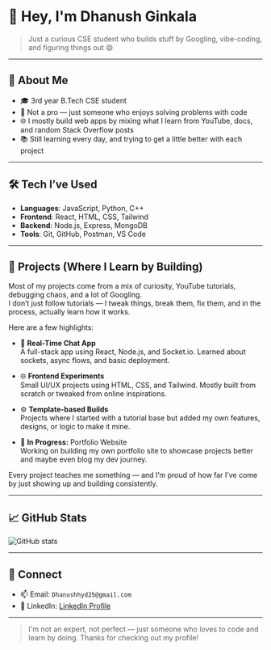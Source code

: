 # 👋 Hey, I'm Dhanush Ginkala

> Just a curious CSE student who builds stuff by Googling, vibe-coding, and figuring things out 😄

---

## 🧠 About Me
- 🎓 3rd year B.Tech CSE student  
- 🧩 Not a pro — just someone who enjoys solving problems with code  
- 🌐 I mostly build web apps by mixing what I learn from YouTube, docs, and random Stack Overflow posts  
- 📚 Still learning every day, and trying to get a little better with each project

---

## 🛠 Tech I’ve Used
- **Languages**: JavaScript, Python, C++
- **Frontend**: React, HTML, CSS, Tailwind
- **Backend**: Node.js, Express, MongoDB
- **Tools**: Git, GitHub, Postman, VS Code

---

## 🚧 Projects (Where I Learn by Building)

Most of my projects come from a mix of curiosity, YouTube tutorials, debugging chaos, and a lot of Googling.  
I don’t just follow tutorials — I tweak things, break them, fix them, and in the process, actually learn how it works.

Here are a few highlights:

- 💬 **Real-Time Chat App**  
  A full-stack app using React, Node.js, and Socket.io. Learned about sockets, async flows, and basic deployment.

- 🌐 **Frontend Experiments**  
  Small UI/UX projects using HTML, CSS, and Tailwind. Mostly built from scratch or tweaked from online inspirations.

- ⚙️ **Template-based Builds**  
  Projects where I started with a tutorial base but added my own features, designs, or logic to make it mine.

- 🚀 **In Progress:** Portfolio Website  
  Working on building my own portfolio site to showcase projects better and maybe even blog my dev journey.

Every project teaches me something — and I’m proud of how far I’ve come by just showing up and building consistently.

---

## 📈 GitHub Stats
![GitHub stats](https://github-readme-stats.vercel.app/api?username=dhanushofc&show_icons=true&theme=radical)

---

## 🙌 Connect
- 📫 Email: `Dhanushhyd25@gmail.com`
- 💼 LinkedIn: [LinkedIn Profile](https://www.linkedin.com/in/dhanush-ginkala-129663255)


---

> I'm not an expert, not perfect — just someone who loves to code and learn by doing. Thanks for checking out my profile!
